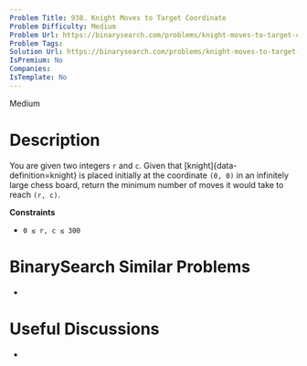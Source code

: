 ```yaml
---
Problem Title: 938. Knight Moves to Target Coordinate
Problem Difficulty: Medium
Problem Url: https://binarysearch.com/problems/knight-moves-to-target-coordinate/
Problem Tags: 
Solution Url: https://binarysearch.com/problems/knight-moves-to-target-coordinate/solutions/
IsPremium: No
Companies: 
IsTemplate: No
---
```


<span style="color: ;">Medium</span>

# Description

You are given two integers `r` and `c`. Given that [knight]{data-definition=knight} is placed initially at the coordinate `(0, 0)` in an infinitely large chess board, return the minimum number of moves it would take to reach `(r, c)`.

**Constraints**

- `0 ≤ r, c ≤ 300`

# BinarySearch Similar Problems

- []()

# Useful Discussions

- []()
